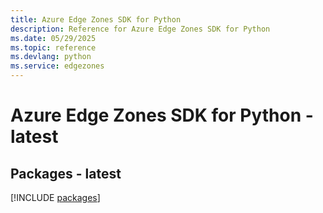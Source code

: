```yaml
---
title: Azure Edge Zones SDK for Python
description: Reference for Azure Edge Zones SDK for Python
ms.date: 05/29/2025
ms.topic: reference
ms.devlang: python
ms.service: edgezones
---
```

# Azure Edge Zones SDK for Python - latest
## Packages - latest
[!INCLUDE [packages](edge-zones-index.md)]
